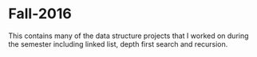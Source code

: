 # Fall-2016
  This contains many of the data structure projects that I worked on during the semester including linked list, depth first search and recursion. 
